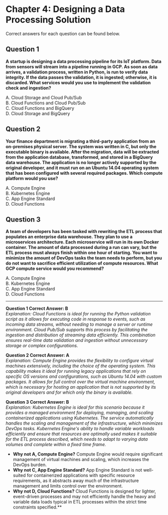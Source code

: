 # Chapter 4: Designing a Data Processing Solution

Correct answers for each question can be found below.

## Question 1

**A startup is designing a data processing pipeline for its IoT platform. Data from sensors will stream into a pipeline running in GCP. As soon as data arrives, a validation process, written in Python, is run to verify data integrity. If the data passes the validation, it is ingested; otherwise, it is discarded. What services would you use to implement the validation check and ingestion?**

A. Cloud Storage and Cloud Pub/Sub  
B. Cloud Functions and Cloud Pub/Sub  
C. Cloud Functions and BigQuery  
D. Cloud Storage and BigQuery  


## Question 2

**Your finance department is migrating a third-party application from an on-premises physical server. The system was written in C, but only the executable binary is available. After the migration, data will be extracted from the application database, transformed, and stored in a BigQuery data warehouse. The application is no longer actively supported by the original developer, and it must run on an Ubuntu 14.04 operating system that has been configured with several required packages. Which compute platform would you use?**

A. Compute Engine  
B. Kubernetes Engine  
C. App Engine Standard  
D. Cloud Functions  


## Question 3

**A team of developers has been tasked with rewriting the ETL process that populates an enterprise data warehouse. They plan to use a microservices architecture. Each microservice will run in its own Docker container. The amount of data processed during a run can vary, but the ETL process must always finish within one hour of starting. You want to minimize the amount of DevOps tasks the team needs to perform, but you do not want to sacrifice efficient utilization of compute resources. What GCP compute service would you recommend?**

A. Compute Engine  
B. Kubernetes Engine  
C. App Engine Standard  
D. Cloud Functions  


---


**Question 1 Correct Answer: B**  
_Explanation: Cloud Functions is ideal for running the Python validation script as it allows for executing code in response to events, such as incoming data streams, without needing to manage a server or runtime environment. Cloud Pub/Sub supports this process by facilitating the ingestion and distribution of streaming data efficiently. This combination ensures real-time data validation and ingestion without unnecessary storage or complex configurations._

**Question 2 Correct Answer: A**  
_Explanation: Compute Engine provides the flexibility to configure virtual machines extensively, including the choice of the operating system. This capability makes it ideal for running legacy applications that rely on specific OS versions and configurations, such as Ubuntu 14.04 with custom packages. It allows for full control over the virtual machine environment, which is necessary for hosting an application that is not supported by its original developers and for which only the binary is available._

**Question 3 Correct Answer: B**  
_Explanation: Kubernetes Engine is ideal for this scenario because it provides a managed environment for deploying, managing, and scaling containerized applications using Kubernetes. The service automatically handles the scaling and management of the infrastructure, which minimizes DevOps tasks. Kubernetes Engine's ability to handle variable workloads efficiently and ensure that resources are optimally used makes it suitable for the ETL process described, which needs to adapt to varying data volumes and complete within a fixed time frame._

- **Why not A, Compute Engine?** Compute Engine would require significant management of virtual machines and scaling, which increases the DevOps burden.
- **Why not C, App Engine Standard?** App Engine Standard is not well-suited for containerized applications with specific resource requirements, as it abstracts away much of the infrastructure management and limits control over the environment.
- **Why not D, Cloud Functions?** Cloud Functions is designed for lighter, event-driven processes and may not efficiently handle the heavy and variable data loads typical in ETL processes within the strict time constraints specified.**
